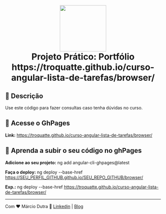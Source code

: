 <h1 align="center">
  <img src="https://vidafullstack.com.br/wp-content/uploads/2020/07/angular.png" alt="" width="150">
  <br>
    Projeto Prático: Portfólio
  <br>
  https://troquatte.github.io/curso-angular-lista-de-tarefas/browser/
</h1>

## :custard: Descrição

Use este código para fazer consultas caso tenha dúvidas no curso.

## :custard: Acesse o GhPages

<strong>Link:</strong> https://troquatte.github.io/curso-angular-lista-de-tarefas/browser/

## :custard: Aprenda a subir o seu código no ghPages

<strong>Adicione ao seu projeto:</strong> ng add angular-cli-ghpages@latest
<br>

<strong>Faça o deploy:</strong> ng deploy --base-href https://SEU_PERFIL_GITHUB.github.io/SEU_REPO_GITHUB/browser/

<strong>Exp.:</strong> ng deploy --base-href https://troquatte.github.io/curso-angular-lista-de-tarefas/browser/

---

Com ♥ Márcio Dutra :wave: [Linkedin](https://www.linkedin.com/in/m%C3%A1rcio-dutra-10362222/) | [Blog](http://marciodutra.rf.gd/?i=1)

